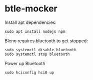 # btle-mocker

Install apt dependencies:
```
sudo apt install nodejs npm
```

Bleno requires bluetooth to get stopped:
```
sudo systemctl disable bluetooth
sudo systemctl stop bluetooth
```

Power up Bluetooth
```
sudo hciconfig hci0 up

```
